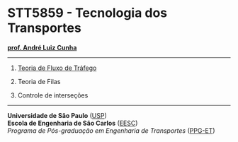 # STT5859 - Tecnologia dos Transportes

[**prof. André Luiz Cunha**](https://scholar.google.com/citations?hl=pt-BR&user=HI0CQJMAAAAJ&view_op=list_works&authuser=1&sortby=pubdate)

---

1. [Teoria de Fluxo de Tráfego](1-fluxo.md)

2. Teoria de Filas

3. Controle de interseções


---
**Universidade de São Paulo** ([USP](https://www5.usp.br/))   
**Escola de Engenharia de São Carlos** ([EESC](https://eesc.usp.br/))   
*Programa de Pós-graduação em Engenharia de Transportes* ([PPG-ET](https://eesc.usp.br/ppgs/stt/))   


